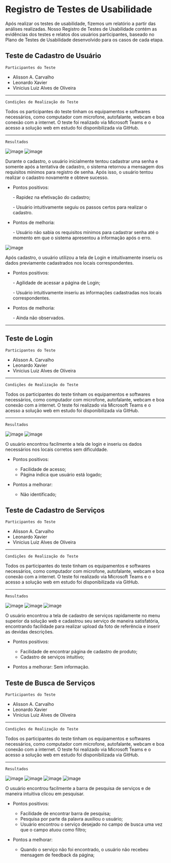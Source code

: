 # Registro de Testes de Usabilidade
<p>Após realizar os testes de usabilidade, fizemos um relatório a partir das análises realizadas. Nosso Registro de Testes de Usabilidade contém as evidências dos testes e relatos dos usuários participantes, baseado no Plano de Testes de Usabilidade desenvolvido para os casos de cada etapa.</p>

## Teste de Cadastro de Usuário
`Participantes do Teste`
<ul>
<li>Alisson A. Carvalho</li>
<li>Leonardo Xavier</li>
<li>Vinicius Luiz Alves de Oliveira</li>
</ul>
<hr>

`Condições de Realização do Teste`
<p>Todos os participantes do teste tinham os equipamentos e softwares necessários, como 
computador com microfone, autofalante, webcam e boa conexão com a internet. O teste foi 
realizado via Microsoft Teams e o acesso a solução web em estudo foi disponibilizada via GitHub.</p>
<hr>

`Resultados`

![image](https://user-images.githubusercontent.com/100442612/198895100-c1ce1d37-746a-4998-87e3-646a7fce86ed.png)
![image](https://user-images.githubusercontent.com/100442612/198895153-bfb2e60a-a854-44d0-a49c-9447cf82fe8d.png)
<p>Durante o cadastro, o usuário inicialmente tentou cadastrar uma senha e somente após a tentativa de cadastro, o sistema retornou a mensagem dos requisitos mínimos para registro de senha. Após isso, o usuário tentou realizar o cadastro novamente e obteve sucesso.</p>
<ul>
    <li>Pontos positivos:</li>
    <p>- Rapidez na efetivação do cadastro;</p>
    <p>- Usuário intuitivamente seguiu os passos certos para realizar o cadastro.</p>
    <li>Pontos de melhoria:</li>
    <p>- Usuário não sabia os requisitos mínimos para cadastrar senha até o momento em que 
o sistema apresentou a informação após o erro.</p>
</ul>

![image](https://user-images.githubusercontent.com/100442612/198895176-cab6c709-1996-4bcb-82e7-f4aa0ff5090d.png)
<p>Após cadastro, o usuário utilizou a tela de Login e intuitivamente inseriu os dados previamente cadastrados nos locais correspondentes.</p>
<ul>
    <li>Pontos positivos:</li>
    <p>- Agilidade de acessar a página de Login;</p>
    <p>- Usuário intuitivamente inseriu as informações cadastradas nos locais correspondentes.</p>
    <li>Pontos de melhoria:</li>
    <p>- Ainda não observados.</p>
</ul>
<hr>

## Teste de Login
`Participantes do Teste`
<ul>
<li>Alisson A. Carvalho</li>
<li>Leonardo Xavier</li>
<li>Vinicius Luiz Alves de Oliveira</li>
</ul>
<hr>

`Condições de Realização do Teste`
<p>Todos os participantes do teste tinham os equipamentos e softwares necessários, como 
computador com microfone, autofalante, webcam e boa conexão com a internet. O teste foi 
realizado via Microsoft Teams e o acesso a solução web em estudo foi disponibilizada via GitHub.</p>
<hr>

`Resultados`

![image](https://user-images.githubusercontent.com/103225086/204157976-0f679e7a-42e8-4497-9e8c-7ed52c06d75b.png)
![image](https://user-images.githubusercontent.com/103225086/204157980-246eedf5-279b-4835-ab9e-4327b503f9f9.png)

O usuário encontrou facilmente a tela de login e inseriu os dados necessários nos locais corretos sem dificuldade.
- Pontos positivos: 
	- Facilidade de acesso;
	- Página indica que usuário está logado;

- Pontos a melhorar:
	- Não identificado;

## Teste de Cadastro de Serviços
`Participantes do Teste`
<ul>
<li>Alisson A. Carvalho</li>
<li>Leonardo Xavier</li>
<li>Vinicius Luiz Alves de Oliveira</li>
</ul>
<hr>

`Condições de Realização do Teste`
<p>Todos os participantes do teste tinham os equipamentos e softwares necessários, como 
computador com microfone, autofalante, webcam e boa conexão com a internet. O teste foi 
realizado via Microsoft Teams e o acesso a solução web em estudo foi disponibilizada via GitHub.</p>
<hr>

`Resultados`

![image](https://user-images.githubusercontent.com/103225086/204158014-e2745065-edc5-4294-b297-50485eb47323.png)
![image](https://user-images.githubusercontent.com/103225086/204158021-fb2965ae-6515-4347-b49c-bd54602f1f42.png)
![image](https://user-images.githubusercontent.com/103225086/204158024-420ba66d-04a9-40ab-a9d5-a693543a140e.png)

O usuário encontrou a tela de cadastro de serviços rapidamente no menu superior da solução web e cadastrou seu serviço de maneira satisfatória, encontrando facilidade para realizar upload da foto de referência e inserir as devidas descrições.

- Pontos positivos:
	- Facilidade de encontrar página de cadastro de produto;
	- Cadastro de serviços intuitivo;

- Pontos a melhorar:
	Sem informação.

## Teste de Busca de Serviços
`Participantes do Teste`
<ul>
<li>Alisson A. Carvalho</li>
<li>Leonardo Xavier</li>
<li>Vinicius Luiz Alves de Oliveira</li>
</ul>
<hr>

`Condições de Realização do Teste`
<p>Todos os participantes do teste tinham os equipamentos e softwares necessários, como 
computador com microfone, autofalante, webcam e boa conexão com a internet. O teste foi 
realizado via Microsoft Teams e o acesso a solução web em estudo foi disponibilizada via GitHub.</p>
<hr>

`Resultados`

![image](https://user-images.githubusercontent.com/103225086/204158036-62e99170-e960-420e-87f5-f9a0cf97e483.png)
![image](https://user-images.githubusercontent.com/103225086/204158041-361b7550-7791-4efc-86a0-5e63b39da634.png)
![image](https://user-images.githubusercontent.com/103225086/204158044-7d0defbb-2caf-4f30-8741-f27714d2ae18.png)
![image](https://user-images.githubusercontent.com/103225086/204158049-2d9f403d-8dd1-4f93-a54c-5853bc87b76f.png)

O usuário encontrou facilmente a barra de pesquisa de serviços e de maneira intuitiva clicou em pesquisar.

- Pontos positivos:
	- Facilidade de encontrar barra de pesquisa;
	- Pesquisa por parte da palavra auxiliou o usuário;
	- Usuário encontrou o serviço desejado no campo de busca uma vez que o campo atuou como filtro;

- Pontos a melhorar:
	- Quando o serviço não foi encontrado, o usuário não recebeu mensagem de feedback da página;
